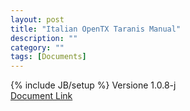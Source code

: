 ```yaml
---
layout: post
title: "Italian OpenTX Taranis Manual"
description: ""
category: ""
tags: [Documents]
---
```

{% include JB/setup %}
Versione 1.0.8-j  
[Document Link](https://opentx.googlecode.com/files/manuale-italiano-1.0.8j.pdf)
